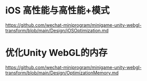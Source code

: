 



# iOS 高性能与高性能+模式
https://github.com/wechat-miniprogram/minigame-unity-webgl-transform/blob/main/Design/iOSOptimization.md


# 优化Unity WebGL的内存
https://github.com/wechat-miniprogram/minigame-unity-webgl-transform/blob/main/Design/OptimizationMemory.md







